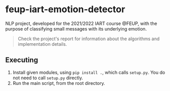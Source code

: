 # feup-iart-emotion-detector
NLP project, developed for the 2021/2022 IART course @FEUP, with the purpose of classifying small messages with its underlying emotion. 

>Check the project's report for information about the algorithms and implementation details.

## Executing
1. Install given modules, using `pip install .`, which calls `setup.py`. You do not need to call `setup.py` directly.
2. Run the main script, from the root directory.

